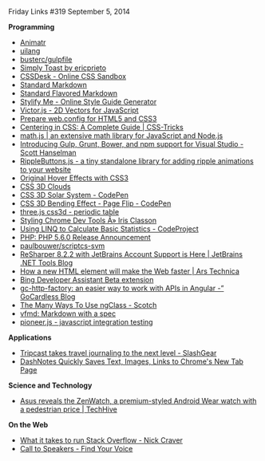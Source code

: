 ﻿Friday Links #319
September 5, 2014

**Programming**

- [Animatr](http://animatr.io/)
- [uilang](http://uilang.com/)
- [busterc/gulpfile](https://github.com/busterc/gulpfile)
- [Simply Toast by ericprieto](http://ericprieto.github.io/simply-toast/)
- [CSSDesk - Online CSS Sandbox](http://www.cssdesk.com/)
- [Standard Markdown](http://standardmarkdown.com/)
- [Standard Flavored Markdown](http://blog.codinghorror.com/standard-flavored-markdown/)
- [Stylify Me - Online Style Guide Generator](http://stylifyme.com/)
- [Victor.js - 2D Vectors for JavaScript](http://victorjs.org/)
- [Prepare web.config for HTML5 and CSS3](http://madskristensen.net/post/prepare-webconfig-for-html5-and-css3)
- [Centering in CSS: A Complete Guide | CSS-Tricks](http://css-tricks.com/centering-css-complete-guide/)
- [math.js | an extensive math library for JavaScript and Node.js](http://mathjs.org/)
- [Introducing Gulp, Grunt, Bower, and npm support for Visual Studio - Scott Hanselman](http://www.hanselman.com/blog/IntroducingGulpGruntBowerAndNpmSupportForVisualStudio.aspx)
- [RippleButtons.js - a tiny standalone library for adding ripple animations to your website](http://holloway.github.io/ripple/)
- [Original Hover Effects with CSS3](http://tympanus.net/Tutorials/OriginalHoverEffects/index9.html)
- [CSS 3D Clouds](http://www.clicktorelease.com/code/css3dclouds/)
- [CSS 3D Solar System - CodePen](http://codepen.io/juliangarnier/pen/idhuG)
- [CSS 3D Bending Effect - Page Flip - CodePen](http://codepen.io/fbrz/pen/whxbF)
- [three.js css3d - periodic table](http://mrdoob.github.io/three.js/examples/css3d_periodictable.html)
- [Styling Chrome Dev Tools Â» Iris Classon](http://irisclasson.com/2014/09/01/styling-chrome-dev-tools/)
- [Using LINQ to Calculate Basic Statistics - CodeProject](http://www.codeproject.com/Articles/42492/Using-LINQ-to-Calculate-Basic-Statistics)
- [PHP: PHP 5.6.0 Release Announcement](http://php.net/releases/5_6_0.php)
- [paulbouwer/scriptcs-svm](https://github.com/paulbouwer/scriptcs-svm)
- [ReSharper 8.2.2 with JetBrains Account Support is Here | JetBrains .NET Tools Blog](http://blog.jetbrains.com/dotnet/2014/09/02/resharper-8-2-2-with-jetbrains-account-support-is-here/)
- [How a new HTML element will make the Web faster | Ars Technica](http://arstechnica.com/information-technology/2014/09/how-a-new-html-element-will-make-the-web-faster/)
- [Bing Developer Assistant Beta extension](http://visualstudiogallery.msdn.microsoft.com/a1166718-a2d9-4a48-a5fd-504ff4ad1b65)
- [gc-http-factory: an easier way to work with APIs in Angular -” GoCardless Blog](https://gocardless.com/blog/gc-http-factory/)
- [The Many Ways To Use ngClass - Scotch](http://scotch.io/tutorials/javascript/the-many-ways-to-use-ngclass?utm_source=The+Web+Weekly+Newsletter&utm_campaign=0ac284bc5c-The_Web_Weekly_Edition_14&utm_medium=email&utm_term=0_8ad074a071-0ac284bc5c-100366213)
- [vfmd: Markdown with a spec](http://www.vfmd.org/)
- [pioneer.js - javascript integration testing](http://pioneerjs.com/?utm_source=javascriptweekly&utm_medium=email)

**Applications**

- [Tripcast takes travel journaling to the next level - SlashGear](http://www.slashgear.com/tripcast-takes-travel-journaling-to-the-next-level-29343625/)
- [DashNotes Quickly Saves Text, Images, Links to Chrome's New Tab Page](http://lifehacker.com/dashnotes-quickly-saves-text-images-links-to-chromes-1629459051)

**Science and Technology**

- [Asus reveals the ZenWatch, a premium-styled Android Wear watch with a pedestrian price | TechHive](http://www.techhive.com/article/2601332/asus-reveals-the-zenwatch-a-premium-styled-android-wear-watch-with-a-pedestrian-price.html)

**On the Web**

- [What it takes to run Stack Overflow - Nick Craver](http://nickcraver.com/blog/2013/11/22/what-it-takes-to-run-stack-overflow/)
- [Call to Speakers - Find Your Voice](https://calltospeakers.com/?utm_content=buffer6dcf2&utm_medium=social&utm_source=twitter.com&utm_campaign=buffer)